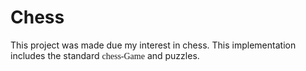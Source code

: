 # Chess

This project was made due my interest in chess. This implementation includes the standard <span style="font-family: 'Lucida Console';">chess-Game</span> and puzzles. 
